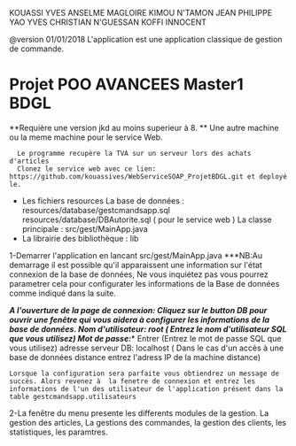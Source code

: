 KOUASSI YVES ANSELME MAGLOIRE
KIMOU N'TAMON JEAN PHILIPPE
YAO YVES CHRISTIAN
N'GUESSAN KOFFI INNOCENT

@version 01/01/2018
L'application est une application classique de gestion de commande.

# Projet POO AVANCEES Master1 BDGL

**Requière une version jkd au moins superieur à 8.
** Une autre machine ou la meme machine pour le service Web.
      
      Le programme recupère la TVA sur un serveur lors des achats d'articles
      Clonez le service web avec ce lien: https://github.com/kouassives/WebServiceSOAP_ProjetBDGL.git et deployé le. 
      
- Les fichiers resources
    La base de données : resources/database/gestcmandsapp.sql
                         resources/database/DBAutorite.sql ( pour le service web )
    La classe principale : src/gest/MainApp.java
- La librairie des bibliothèque : lib

1-Demarrer l'application en lancant src/gest/MainApp.java
  ***NB:Au demarrage il est possible qu'il apparaissent une information sur l'état connexion de la base de données, Ne vous inquiétez pas 
  vous pourrez parametrer cela pour configurater les informations de la Base de données comme indiqué dans la suite.
  
  ***A l'ouverture de la page de connexion:
    Cliquez sur le button DB pour ouvrir une fenêtre qui vous aidera à configurer les informations de la base de données.
    Nom d'utilisateur: root ( Entrez le nom d'utilisateur SQL que vous utilisez)
    Mot de passe:**** Entrer (Entrez le mot de passe SQL que vous utilisez)
    adresse serveur DB: localhost ( Dans le cas d'un accès à une base de données distance entrez l'adress IP de la machine distance)
    
    Lorsque la configuration sera parfaite vous obtiendrez un message de succès. Alors revenez à  la fenetre de connexion et entrez les informations de l'un des utilisateur de l'application présent dans la table gestcmandsapp.utilisateurs

2-La fenêtre du menu presente les differents modules de la gestion.
  La gestion des articles, La gestions des commandes, la gestion des clients, les statistiques, les paramtres. 
    
